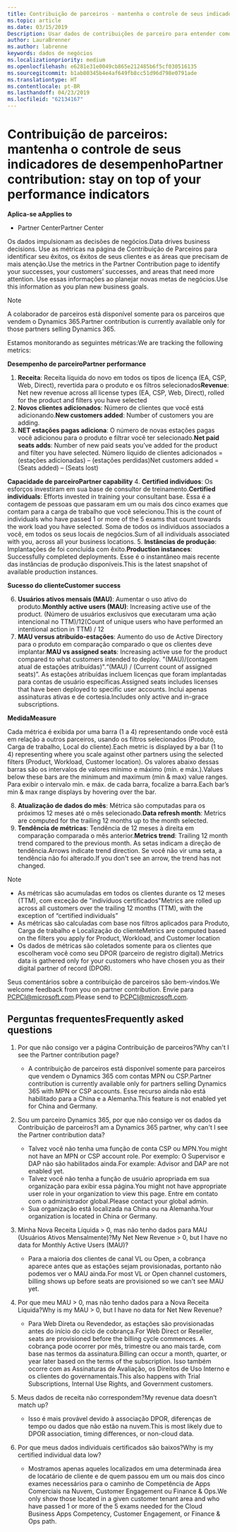 ```yaml
---
title: Contribuição de parceiros - mantenha o controle de seus indicadores de desempenho | Partner Center
ms.topic: article
ms.date: 03/15/2019
Description: Usar dados de contribuições de parceiro para entender como sua empresa está crescendo e êxito
author: LauraBrenner
ms.author: labrenne
keywords: dados de negócios
ms.localizationpriority: medium
ms.openlocfilehash: e6281e31e0049cb865e212485b6f5cf030516135
ms.sourcegitcommit: b1ab80345b4e4af649fb8cc51d96d798e0791ade
ms.translationtype: HT
ms.contentlocale: pt-BR
ms.lasthandoff: 04/23/2019
ms.locfileid: "62134167"
---
```

# <a name="partner-contribution-stay-on-top-of-your-performance-indicators"></a><span data-ttu-id="915e8-104">Contribuição de parceiros: mantenha o controle de seus indicadores de desempenho</span><span class="sxs-lookup"><span data-stu-id="915e8-104">Partner contribution: stay on top of your performance indicators</span></span>

<span data-ttu-id="915e8-105">**Aplica-se a**</span><span class="sxs-lookup"><span data-stu-id="915e8-105">**Applies to**</span></span>
- <span data-ttu-id="915e8-106">Partner Center</span><span class="sxs-lookup"><span data-stu-id="915e8-106">Partner Center</span></span>

<span data-ttu-id="915e8-107">Os dados impulsionam as decisões de negócios.</span><span class="sxs-lookup"><span data-stu-id="915e8-107">Data drives business decisions.</span></span> <span data-ttu-id="915e8-108">Use as métricas na página de Contribuição de Parceiros para identificar seu êxitos, os êxitos de seus clientes e as áreas que precisam de mais atenção.</span><span class="sxs-lookup"><span data-stu-id="915e8-108">Use the metrics in the Partner Contribution page to identify your successes, your customers’ successes, and areas that need more attention.</span></span> <span data-ttu-id="915e8-109">Use essas informações ao planejar novas metas de negócios.</span><span class="sxs-lookup"><span data-stu-id="915e8-109">Use this information as you plan new business goals.</span></span>

>[!NOTE]
><span data-ttu-id="915e8-110">A colaborador de parceiros está disponível somente para os parceiros que vendem o Dynamics 365.</span><span class="sxs-lookup"><span data-stu-id="915e8-110">Partner contribution is currently available only for those partners selling Dynamics 365.</span></span>

<span data-ttu-id="915e8-111">Estamos monitorando as seguintes métricas:</span><span class="sxs-lookup"><span data-stu-id="915e8-111">We are tracking the following metrics:</span></span>

<span data-ttu-id="915e8-112">**Desempenho de parceiro**</span><span class="sxs-lookup"><span data-stu-id="915e8-112">**Partner performance**</span></span>

1. <span data-ttu-id="915e8-113">**Receita**: Receita líquida do novo em todos os tipos de licença (EA, CSP, Web, Direct), revertida para o produto e os filtros selecionados</span><span class="sxs-lookup"><span data-stu-id="915e8-113">**Revenue**: Net new revenue across all license types (EA, CSP, Web, Direct), rolled for the product and filters you have selected</span></span>
2. <span data-ttu-id="915e8-114">**Novos clientes adicionados**: Número de clientes que você está adicionando.</span><span class="sxs-lookup"><span data-stu-id="915e8-114">**New customers added**: Number of customers you are adding.</span></span>
3. <span data-ttu-id="915e8-115">**NET estações pagas adiciona**: O número de novas estações pagas você adicionou para o produto e filtrar você ter selecionado.</span><span class="sxs-lookup"><span data-stu-id="915e8-115">**Net paid seats adds**: Number of new paid seats you’ve added for the product and filter you have selected.</span></span>  <span data-ttu-id="915e8-116">Número líquido de clientes adicionados = (estações adicionadas) – (estações perdidas)</span><span class="sxs-lookup"><span data-stu-id="915e8-116">Net customers added = (Seats added) – (Seats lost)</span></span> 

<span data-ttu-id="915e8-117">**Capacidade de parceiro**</span><span class="sxs-lookup"><span data-stu-id="915e8-117">**Partner capability**</span></span>
4. <span data-ttu-id="915e8-118">**Certified indivíduos**: Os esforços investiram em sua base de consultor de treinamento.</span><span class="sxs-lookup"><span data-stu-id="915e8-118">**Certified individuals**: Efforts invested in training your consultant base.</span></span> <span data-ttu-id="915e8-119">Essa é a contagem de pessoas que passaram em um ou mais dos cinco exames que contam para a carga de trabalho que você selecionou.</span><span class="sxs-lookup"><span data-stu-id="915e8-119">This is the count of individuals who have passed 1 or more of the 5 exams that count towards the work load you have selected.</span></span> <span data-ttu-id="915e8-120">Soma de todos os indivíduos associados a você, em todos os seus locais de negócios.</span><span class="sxs-lookup"><span data-stu-id="915e8-120">Sum of all individuals associated with you, across all your business locations.</span></span>
5. <span data-ttu-id="915e8-121">**Instâncias de produção**: Implantações de foi concluída com êxito.</span><span class="sxs-lookup"><span data-stu-id="915e8-121">**Production instances**: Successfully completed deployments.</span></span> <span data-ttu-id="915e8-122">Esse é o instantâneo mais recente das instâncias de produção disponíveis.</span><span class="sxs-lookup"><span data-stu-id="915e8-122">This is the latest snapshot of available production instances.</span></span>

<span data-ttu-id="915e8-123">**Sucesso do cliente**</span><span class="sxs-lookup"><span data-stu-id="915e8-123">**Customer success**</span></span>

6.  <span data-ttu-id="915e8-124">**Usuários ativos mensais (MAU)**: Aumentar o uso ativo do produto.</span><span class="sxs-lookup"><span data-stu-id="915e8-124">**Monthly active users (MAU)**: Increasing active use of the product.</span></span>
<span data-ttu-id="915e8-125">(Número de usuários exclusivos que executaram uma ação intencional no TTM)/12</span><span class="sxs-lookup"><span data-stu-id="915e8-125">(Count of unique users who have performed an intentional action in TTM) / 12</span></span>
7. <span data-ttu-id="915e8-126">**MAU versus atribuído-estações**: Aumento do uso de Active Directory para o produto em comparação comparado o que os clientes deve implantar.</span><span class="sxs-lookup"><span data-stu-id="915e8-126">**MAU vs assigned seats**: Increasing active use for the product compared to what customers intended to deploy.</span></span> <span data-ttu-id="915e8-127">"(MAU)/(contagem atual de estações atribuídas)".</span><span class="sxs-lookup"><span data-stu-id="915e8-127">“(MAU) / (Current count of assigned seats)”.</span></span> <span data-ttu-id="915e8-128">As estações atribuídas incluem licenças que foram implantadas para contas de usuário específicas.</span><span class="sxs-lookup"><span data-stu-id="915e8-128">Assigned seats includes licenses that have been deployed to specific user accounts.</span></span>  <span data-ttu-id="915e8-129">Inclui apenas assinaturas ativas e de cortesia.</span><span class="sxs-lookup"><span data-stu-id="915e8-129">Includes only active and in-grace subscriptions.</span></span> 


<span data-ttu-id="915e8-130">**Medida**</span><span class="sxs-lookup"><span data-stu-id="915e8-130">**Measure**</span></span>

<span data-ttu-id="915e8-131">Cada métrica é exibida por uma barra (1 a 4) representando onde você está em relação a outros parceiros, usando os filtros selecionados (Produto, Carga de trabalho, Local do cliente).</span><span class="sxs-lookup"><span data-stu-id="915e8-131">Each metric is displayed by a bar (1 to 4) representing where you scale against other partners using the selected filters (Product, Workload, Customer location).</span></span> <span data-ttu-id="915e8-132">Os valores abaixo dessas barras são os intervalos de valores mínimo e máximo (mín. e máx.).</span><span class="sxs-lookup"><span data-stu-id="915e8-132">Values below these bars are the minimum and maximum (min & max) value ranges.</span></span> <span data-ttu-id="915e8-133">Para exibir o intervalo mín. e máx. de cada barra, focalize a barra.</span><span class="sxs-lookup"><span data-stu-id="915e8-133">Each bar’s min & max range displays by hovering over the bar.</span></span>  

8. <span data-ttu-id="915e8-134">**Atualização de dados do mês**: Métrica são computadas para os próximos 12 meses até o mês selecionado.</span><span class="sxs-lookup"><span data-stu-id="915e8-134">**Data refresh month**: Metrics are computed for the trailing 12 months up to the month selected.</span></span>
9. <span data-ttu-id="915e8-135">**Tendência de métricas**: Tendência de 12 meses à direita em comparação comparada o mês anterior.</span><span class="sxs-lookup"><span data-stu-id="915e8-135">**Metrics trend**: Trailing 12 month trend compared to the previous month.</span></span> <span data-ttu-id="915e8-136">As setas indicam a direção de tendência.</span><span class="sxs-lookup"><span data-stu-id="915e8-136">Arrows indicate trend direction.</span></span> <span data-ttu-id="915e8-137">Se você não vir uma seta, a tendência não foi alterado.</span><span class="sxs-lookup"><span data-stu-id="915e8-137">If you don't see an arrow, the trend has not changed.</span></span>

>[!NOTE] 
>- <span data-ttu-id="915e8-138">As métricas são acumuladas em todos os clientes durante os 12 meses (TTM), com exceção de "indivíduos certificados"</span><span class="sxs-lookup"><span data-stu-id="915e8-138">Metrics are rolled up across all customers over the trailing 12 months (TTM), with the exception of “certified individuals”</span></span>        
>- <span data-ttu-id="915e8-139">As métricas são calculadas com base nos filtros aplicados para Produto, Carga de trabalho e Localização do cliente</span><span class="sxs-lookup"><span data-stu-id="915e8-139">Metrics are computed based on the filters you apply for Product, Workload, and Customer location</span></span>
>- <span data-ttu-id="915e8-140">Os dados de métricas são coletados somente para os clientes que escolheram você como seu DPOR (parceiro de registro digital).</span><span class="sxs-lookup"><span data-stu-id="915e8-140">Metrics data is gathered only for your customers who have chosen you as their digital partner of record (DPOR).</span></span> 

<span data-ttu-id="915e8-141">Seus comentários sobre a contribuição de parceiros são bem-vindos.</span><span class="sxs-lookup"><span data-stu-id="915e8-141">We welcome feedback from you on partner contribution.</span></span> <span data-ttu-id="915e8-142">Envie para PCPCI@microsoft.com.</span><span class="sxs-lookup"><span data-stu-id="915e8-142">Please send to PCPCI@microsoft.com.</span></span>  

## <a name="frequently-asked-questions"></a><span data-ttu-id="915e8-143">Perguntas frequentes</span><span class="sxs-lookup"><span data-stu-id="915e8-143">Frequently asked questions</span></span>

1. <span data-ttu-id="915e8-144">Por que não consigo ver a página Contribuição de parceiros?</span><span class="sxs-lookup"><span data-stu-id="915e8-144">Why can't I see the Partner contribution page?</span></span>
    - <span data-ttu-id="915e8-145">A contribuição de parceiros está disponível somente para parceiros que vendem o Dynamics 365 com contas MPN ou CSP.</span><span class="sxs-lookup"><span data-stu-id="915e8-145">Partner contribution is currently available only for partners selling Dynamics 365 with MPN or CSP accounts.</span></span> <span data-ttu-id="915e8-146">Esse recurso ainda não está habilitado para a China e a Alemanha.</span><span class="sxs-lookup"><span data-stu-id="915e8-146">This feature is not enabled yet for China and Germany.</span></span>
2. <span data-ttu-id="915e8-147">Sou um parceiro Dynamics 365, por que não consigo ver os dados da Contribuição de parceiros?</span><span class="sxs-lookup"><span data-stu-id="915e8-147">I am a Dynamics 365 partner, why can't I see the Partner contribution data?</span></span>
    - <span data-ttu-id="915e8-148">Talvez você não tenha uma função de conta CSP ou MPN.</span><span class="sxs-lookup"><span data-stu-id="915e8-148">You might not have an MPN or CSP account role.</span></span> <span data-ttu-id="915e8-149">Por exemplo:  O Supervisor e DAP não são habilitados ainda.</span><span class="sxs-lookup"><span data-stu-id="915e8-149">For example: Advisor and DAP are not enabled yet.</span></span>  
    - <span data-ttu-id="915e8-150">Talvez você não tenha a função de usuário apropriada em sua organização para exibir essa página.</span><span class="sxs-lookup"><span data-stu-id="915e8-150">You might not have appropriate user role in your organization to view this page.</span></span> <span data-ttu-id="915e8-151">Entre em contato com o administrador global.</span><span class="sxs-lookup"><span data-stu-id="915e8-151">Please contact your global admin.</span></span>
    - <span data-ttu-id="915e8-152">Sua organização está localizada na China ou na Alemanha.</span><span class="sxs-lookup"><span data-stu-id="915e8-152">Your organization is located in China or Germany.</span></span>

3. <span data-ttu-id="915e8-153">Minha Nova Receita Líquida > 0, mas não tenho dados para MAU (Usuários Ativos Mensalmente)?</span><span class="sxs-lookup"><span data-stu-id="915e8-153">My Net New Revenue > 0, but I have no data for Monthly Active Users (MAU)?</span></span>
    - <span data-ttu-id="915e8-154">Para a maioria dos clientes de canal VL ou Open, a cobrança aparece antes que as estações sejam provisionadas, portanto não podemos ver o MAU ainda.</span><span class="sxs-lookup"><span data-stu-id="915e8-154">For most VL or Open channel customers, billing shows up before seats are provisioned so we can't see MAU yet.</span></span>

4. <span data-ttu-id="915e8-155">Por que meu MAU > 0, mas não tenho dados para a Nova Receita Líquida?</span><span class="sxs-lookup"><span data-stu-id="915e8-155">Why is my MAU > 0, but I have no data for Net New Revenue?</span></span>
   - <span data-ttu-id="915e8-156">Para Web Direta ou Revendedor, as estações são provisionadas antes do início do ciclo de cobrança.</span><span class="sxs-lookup"><span data-stu-id="915e8-156">For Web Direct or Reseller, seats are provisioned before the billing cycle commences.</span></span> <span data-ttu-id="915e8-157">A cobrança pode ocorrer por mês, trimestre ou ano mais tarde, com base nas termos da assinatura.</span><span class="sxs-lookup"><span data-stu-id="915e8-157">Billing can occur a month, quarter, or year later based on the terms of the subscription.</span></span> <span data-ttu-id="915e8-158">Isso também ocorre com as Assinaturas de Avaliação, os Direitos de Uso Interno e os clientes do governamentais.</span><span class="sxs-lookup"><span data-stu-id="915e8-158">This also happens with Trial Subscriptions, Internal Use Rights, and Government customers.</span></span>
5. <span data-ttu-id="915e8-159">Meus dados de receita não correspondem?</span><span class="sxs-lookup"><span data-stu-id="915e8-159">My revenue data doesn’t match up?</span></span>
   - <span data-ttu-id="915e8-160">Isso é mais provável devido à associação DPOR, diferenças de tempo ou dados que não estão na nuvem.</span><span class="sxs-lookup"><span data-stu-id="915e8-160">This is most likely due to DPOR association, timing differences, or non-cloud data.</span></span>
6. <span data-ttu-id="915e8-161">Por que meus dados individuais certificados são baixos?</span><span class="sxs-lookup"><span data-stu-id="915e8-161">Why is my certified individual data low?</span></span>
   - <span data-ttu-id="915e8-162">Mostramos apenas aqueles localizados em uma determinada área de locatário de cliente e de quem passou em um ou mais dos cinco exames necessários para o caminho de Competência de Apps Comerciais na Nuvem, Customer Engagement ou Finance & Ops.</span><span class="sxs-lookup"><span data-stu-id="915e8-162">We only show those located in a given customer tenant area and who have passed 1 or more of the 5 exams needed for the Cloud Business Apps Competency, Customer Engagement, or Finance & Ops path.</span></span>   